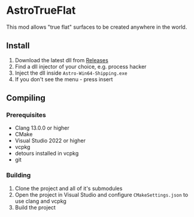 # AstroTrueFlat

This mod allows "true flat" surfaces to be created anywhere in the world.

## Install

1. Download the latest dll from [Releases](https://github.com/localcc/AstroTrueFlat/releases/latest)
2. Find a dll injector of your choice, e.g. process hacker
3. Inject the dll inside `Astro-Win64-Shipping.exe`
4. If you don't see the menu - press insert

## Compiling

### Prerequisites

* Clang 13.0.0 or higher
* CMake
* Visual Studio 2022 or higher
* vcpkg
* detours installed in vcpkg
* git

### Building
1. Clone the project and all of it's submodules
2. Open the project in Visual Studio and configure `CMakeSettings.json` to use clang and vcpkg
3. Build the project
